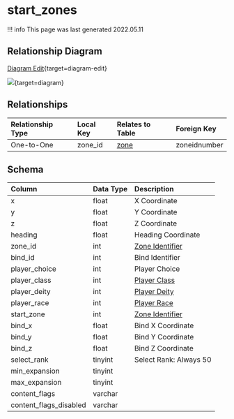 # start_zones

!!! info
	This page was last generated 2022.05.11

## Relationship Diagram

[Diagram Edit](https://mermaid.live/edit#eyJjb2RlIjoiZXJEaWFncmFtXG4gICAgc3RhcnRfem9uZXMge1xuICAgICAgICBpbnQgem9uZV9pZFxuICAgIH1cbiAgICB6b25lIHtcbiAgICAgICAgIHpvbmVpZHVudW1iZXJcbiAgICAgICAgdmFyY2hhciBzaG9ydF9uYW1lXG4gICAgICAgIGludCB6b25laWRudW1iZXJcbiAgICB9XG4gICAgc3RhcnRfem9uZXMgfHwtLW97IHpvbmUgOiBPbmUtdG8tT25lXG5cbiIsIm1lcm1haWQiOnsidGhlbWUiOiJkZWZhdWx0In0sInVwZGF0ZUVkaXRvciI6dHJ1ZSwiYXV0b1N5bmMiOnRydWUsInVwZGF0ZURpYWdyYW0iOnRydWV9){target=diagram-edit}

[![](https://mermaid.ink/img/eyJjb2RlIjoiZXJEaWFncmFtXG4gICAgc3RhcnRfem9uZXMge1xuICAgICAgICBpbnQgem9uZV9pZFxuICAgIH1cbiAgICB6b25lIHtcbiAgICAgICAgIHpvbmVpZHVudW1iZXJcbiAgICAgICAgdmFyY2hhciBzaG9ydF9uYW1lXG4gICAgICAgIGludCB6b25laWRudW1iZXJcbiAgICB9XG4gICAgc3RhcnRfem9uZXMgfHwtLW97IHpvbmUgOiBPbmUtdG8tT25lXG5cbiIsIm1lcm1haWQiOnsidGhlbWUiOiJkZWZhdWx0In0sInVwZGF0ZUVkaXRvciI6dHJ1ZSwiYXV0b1N5bmMiOnRydWUsInVwZGF0ZURpYWdyYW0iOnRydWV9)](https://mermaid.ink/img/eyJjb2RlIjoiZXJEaWFncmFtXG4gICAgc3RhcnRfem9uZXMge1xuICAgICAgICBpbnQgem9uZV9pZFxuICAgIH1cbiAgICB6b25lIHtcbiAgICAgICAgIHpvbmVpZHVudW1iZXJcbiAgICAgICAgdmFyY2hhciBzaG9ydF9uYW1lXG4gICAgICAgIGludCB6b25laWRudW1iZXJcbiAgICB9XG4gICAgc3RhcnRfem9uZXMgfHwtLW97IHpvbmUgOiBPbmUtdG8tT25lXG5cbiIsIm1lcm1haWQiOnsidGhlbWUiOiJkZWZhdWx0In0sInVwZGF0ZUVkaXRvciI6dHJ1ZSwiYXV0b1N5bmMiOnRydWUsInVwZGF0ZURpYWdyYW0iOnRydWV9){target=diagram}

## Relationships

| Relationship Type | Local Key | Relates to Table | Foreign Key |
| :--- | :--- | :--- | :--- |
| One-to-One | zone_id | [zone](../../schema/zone/zone.md) | zoneidnumber |


## Schema

| Column | Data Type | Description |
| :--- | :--- | :--- |
| x | float | X Coordinate |
| y | float | Y Coordinate |
| z | float | Z Coordinate |
| heading | float | Heading Coordinate |
| zone_id | int | [Zone Identifier](../../../../server/zones/zone-list) |
| bind_id | int | Bind Identifier |
| player_choice | int | Player Choice |
| player_class | int | [Player Class](../../../../server/player/class-list) |
| player_deity | int | [Player Deity](../../../../server/player/deity-list) |
| player_race | int | [Player Race](../../../../server/npc/race-list) |
| start_zone | int | [Zone Identifier](../../../../server/zones/zone-list) |
| bind_x | float | Bind X Coordinate |
| bind_y | float | Bind Y Coordinate |
| bind_z | float | Bind Z Coordinate |
| select_rank | tinyint | Select Rank: Always 50 |
| min_expansion | tinyint |  |
| max_expansion | tinyint |  |
| content_flags | varchar |  |
| content_flags_disabled | varchar |  |


